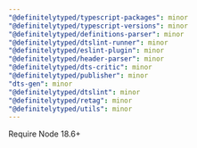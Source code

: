 ```yaml
---
"@definitelytyped/typescript-packages": minor
"@definitelytyped/typescript-versions": minor
"@definitelytyped/definitions-parser": minor
"@definitelytyped/dtslint-runner": minor
"@definitelytyped/eslint-plugin": minor
"@definitelytyped/header-parser": minor
"@definitelytyped/dts-critic": minor
"@definitelytyped/publisher": minor
"dts-gen": minor
"@definitelytyped/dtslint": minor
"@definitelytyped/retag": minor
"@definitelytyped/utils": minor
---
```


Require Node 18.6+
